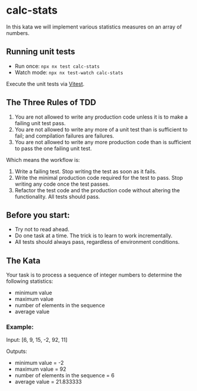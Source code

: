 # calc-stats

In this kata we will implement various statistics measures on an array of numbers.

## Running unit tests

- Run once: `npx nx test calc-stats`
- Watch mode: `npx nx test-watch calc-stats`

Execute the unit tests via [Vitest](https://vitest.dev).

## The Three Rules of TDD

1. You are not allowed to write any production code unless it is to make a failing unit test pass.
2. You are not allowed to write any more of a unit test than is sufficient to fail; and compilation failures are failures.
3. You are not allowed to write any more production code than is sufficient to pass the one failing unit test.

Which means the workflow is:

1. Write a failing test. Stop writing the test as soon as it fails.
2. Write the minimal production code required for the test to pass. Stop writing any code once the test passes.
3. Refactor the test code and the production code without altering the functionality. All tests should pass.

## Before you start:
* Try not to read ahead. 
* Do one task at a time. The trick is to learn to work incrementally.
* All tests should always pass, regardless of environment conditions.

## The Kata
Your task is to process a sequence of integer numbers to determine the following statistics:

- minimum value
- maximum value
- number of elements in the sequence
- average value

### Example: 

Input: [6, 9, 15, -2, 92, 11]

Outputs: 
- minimum value = -2
- maximum value = 92
- number of elements in the sequence = 6
- average value = 21.833333


